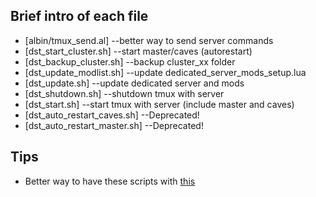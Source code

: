 ## Brief intro of each file

- [albin/tmux_send.al] --better way to send server commands
- [dst_start_cluster.sh] --start master/caves (autorestart)
- [dst_backup_cluster.sh] --backup cluster_xx folder
- [dst_update_modlist.sh] --update dedicated_server_mods_setup.lua
- [dst_update.sh] --update dedicated server and mods
- [dst_shutdown.sh] --shutdown tmux with server
- [dst_start.sh] --start tmux with server (include master and caves)
- [dst_auto_restart_caves.sh] --Deprecated!
- [dst_auto_restart_master.sh] --Deprecated!

## Tips
- Better way to have these scripts with [this](https://orange.wastaken.xyz/2023/10/13/dst-dedicate-server-start/)
